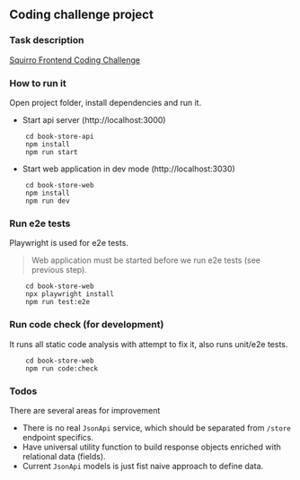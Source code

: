 ## Coding challenge project

### Task description
[Squirro Frontend Coding Challenge](https://github.com/squirro/frontend-coding-challenge#readme)

### How to run it

Open project folder, install dependencies and run it.
* Start api server (http://localhost:3000)
```shell
    cd book-store-api
    npm install
    npm run start
```
* Start web application in dev mode (http://localhost:3030)
```shell
    cd book-store-web
    npm install
    npm run dev
```

### Run e2e tests
Playwright is used for e2e tests. 

> Web application must be started before we run e2e tests (see previous step).

```shell
    cd book-store-web
    npx playwright install
    npm run test:e2e
```

### Run code check (for development)
It runs all static code analysis with attempt to fix it, also runs unit/e2e tests.
```shell
    cd book-store-web
    npm run code:check
```

### Todos
There are several areas for improvement
* There is no real `JsonApi` service, which should be separated from `/store` endpoint specifics.
* Have universal utility function to build response objects enriched with relational data (fields).
* Current `JsonApi` models is just fist naive approach to define data.


